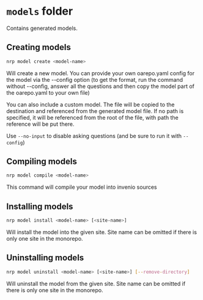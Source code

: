# `models` folder

Contains generated models. 

## Creating models

```bash
nrp model create <model-name>
```

Will create a new model. You can provide your own oarepo.yaml
config for the model via the --config option (to get the format,
run the command without --config, answer all the questions
and then copy the model part of the oarepo.yaml to your own file)

You can also include a custom model. The file will be copied
to the destination and referenced from the generated model file.
If no path is specified, it will be referenced from the root
of the file, with path the reference will be put there.

Use `--no-input` to disable asking questions (and be sure to
run it with `--config`)

## Compiling models

```bash
nrp model compile <model-name>
```

This command will compile your model into invenio sources

## Installing models

```bash
nrp model install <model-name> [<site-name>]
```

Will install the model into the given site. Site name 
can be omitted if there is only one site in the monorepo.

## Uninstalling models

```bash
nrp model uninstall <model-name> [<site-name>] [--remove-directory]
```

Will uninstall the model from the given site. Site name 
can be omitted if there is only one site in the monorepo.
